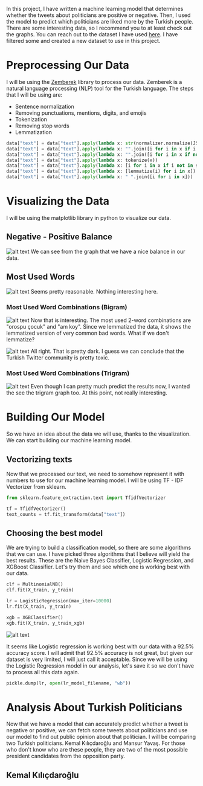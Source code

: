 In this project, I have written a machine learning model that determines whether the tweets about politicians are positive or negative.
Then, I used the model to predict which politicians are liked more by the Turkish people. There are some interesting data, so I recommend you to at least check out the graphs.
You can reach out to the dataset I have used [here](https://huggingface.co/datasets/winvoker/turkish-sentiment-analysis-dataset). I have filtered some and created a new dataset to use in this project.
# Preprocessing Our Data
I will be using the [Zemberek](https://github.com/ahmetaa/zemberek-nlp) library to process our data. Zemberek is a natural language processing (NLP) tool for the Turkish language.
The steps that I will be using are:
* Sentence normalization
* Removing punctuations, mentions, digits, and emojis
* Tokenization
* Removing stop words
* Lemmatization

```python
data["text"] = data["text"].apply(lambda x: str(normalizer.normalize(JString(x))))
data["text"] = data["text"].apply(lambda x: "".join([i for i in x if i not in string.punctuation]))
data["text"] = data["text"].apply(lambda x: "".join([i for i in x if not i.isdigit()]))
data["text"] = data["text"].apply(lambda x: tokenize(x))
data["text"] = data["text"].apply(lambda x: [i for i in x if i not in stop_words])
data["text"] = data["text"].apply(lambda x: [lemmatize(i) for i in x])
data["text"] = data["text"].apply(lambda x: " ".join([i for i in x]))
```

# Visualizing the Data
I will be using the matplotlib library in python to visualize our data.

## Negative - Positive Balance
![alt text](https://i.imgur.com/m6tOtxw.png)
We can see from the graph that we have a nice balance in our data.

## Most Used Words
![alt text](https://i.imgur.com/nd37R4F.png)
Seems pretty reasonable. Nothing interesting here.

### Most Used Word Combinations (Bigram)
![alt text](https://i.imgur.com/fhsPYEA.png)
Now that is interesting. The most used 2-word combinations are "orospu çocuk" and "am koy". Since we lemmatized the data, it shows the lemmatized version of very common bad words.
What if we don't lemmatize?

![alt text](https://i.imgur.com/UHJDkIl.png)
All right. That is pretty dark. I guess we can conclude that the Turkish Twitter community is pretty toxic.

### Most Used Word Combinations (Trigram)
![alt text](https://i.imgur.com/GxBpnPY.png)
Even though I can pretty much predict the results now, I wanted the see the trigram graph too. At this point, not really interesting.


# Building Our Model
So we have an idea about the data we will use, thanks to the visualization. We can start building our machine learning model.

## Vectorizing texts
Now that we processed our text, we need to somehow represent it with numbers to use for our machine learning model. I will be using TF - IDF Vectorizer from sklearn.
```python
from sklearn.feature_extraction.text import TfidfVectorizer

tf = TfidfVectorizer()
text_counts = tf.fit_transform(data["text"])
```

## Choosing the best model
We are trying to build a classification model, so there are some algorithms that we can use. I have picked three algorithms that I believe will yield the best results. These are the Naive Bayes Classifier, Logistic Regression, and XGBoost Classifier.
Let's try them and see which one is working best with our data.

```python
clf = MultinomialNB()
clf.fit(X_train, y_train)

lr = LogisticRegression(max_iter=10000)
lr.fit(X_train, y_train)

xgb = XGBClassifier()
xgb.fit(X_train, y_train_xgb)
```

![alt text](https://i.imgur.com/HkWLx0Y.png)

It seems like Logistic regression is working best with our data with a 92.5% accuracy score. I will admit that 92.5% accuracy is not great, but given our dataset is very limited, I will just call it acceptable.
Since we will be using the Logistic Regression model in our analysis, let's save it so we don't have to process all this data again.

```python
pickle.dump(lr, open(lr_model_filename, "wb"))
```

# Analysis About Turkish Politicians
Now that we have a model that can accurately predict whether a tweet is negative or positive, we can fetch some tweets about politicians and use our model to find out public opinion about that politician.
I will be comparing two Turkish politicians. Kemal Kılıçdaroğlu and Mansur Yavaş.
For those who don't know who are these people, they are two of the most possible president candidates from the opposition party.

## Kemal Kılıçdaroğlu



